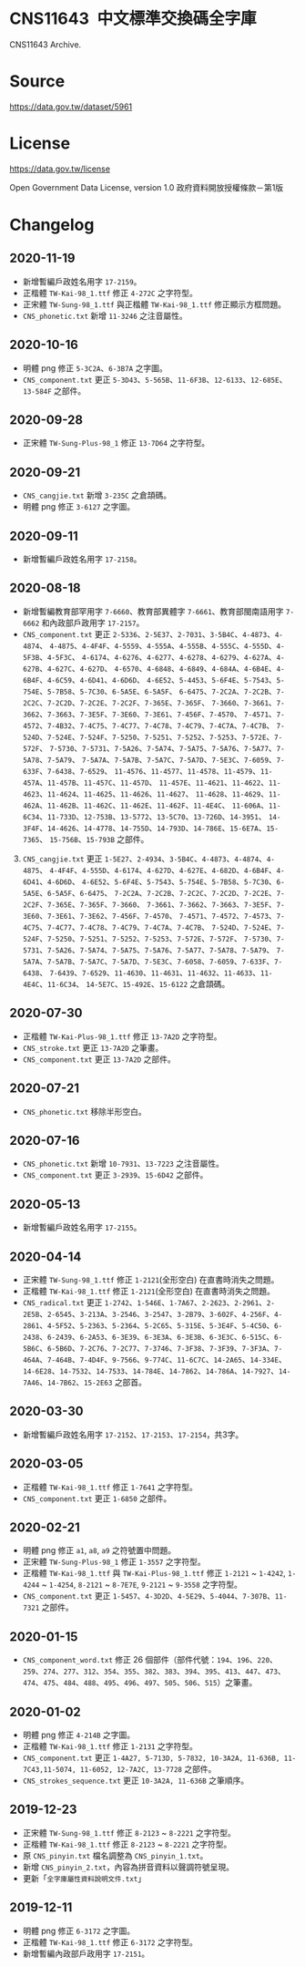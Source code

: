 # CNS11643 中文標準交換碼全字庫

CNS11643 Archive.

# Source

https://data.gov.tw/dataset/5961

# License

https://data.gov.tw/license

Open Government Data License, version 1.0
政府資料開放授權條款－第1版

# Changelog

## 2020-11-19

* 新增暫編戶政姓名用字 `17-2159`。
* 正楷體 `TW-Kai-98_1.ttf` 修正 `4-272C` 之字符型。
* 正宋體 `TW-Sung-98_1.ttf` 與正楷體 `TW-Kai-98_1.ttf` 修正顯示方框問題。
* `CNS_phonetic.txt` 新增 `11-3246` 之注音屬性。

## 2020-10-16

* 明體 png 修正 `5-3C2A`、`6-3B7A` 之字圖。
* `CNS_component.txt` 更正 `5-3D43`、`5-565B`、`11-6F3B`、`12-6133`、`12-685E`、`13-584F` 之部件。

## 2020-09-28

* 正宋體 `TW-Sung-Plus-98_1` 修正 `13-7D64` 之字符型。

## 2020-09-21

* `CNS_cangjie.txt` 新增 `3-235C` 之倉頡碼。
* 明體 png 修正 `3-6127` 之字圖。

## 2020-09-11

* 新增暫編戶政姓名用字 `17-2158`。

## 2020-08-18

* 新增暫編教育部罕用字 `7-6660`、教育部異體字 `7-6661`、教育部閩南語用字 `7-6662` 和內政部戶政用字 `17-2157`。
* `CNS_component.txt` 更正 `2-5336`、`2-5E37`、`2-7031`、`3-5B4C`、`4-4873`、`4-4874`、
   `4-4875`、`4-4F4F`、`4-5559`、`4-555A`、`4-555B`、`4-555C`、`4-555D`、`4-5F3B`、`4-5F3C`、
   `4-6174`、`4-6276`、`4-6277`、`4-6278`、`4-6279`、`4-627A`、`4-627B`、`4-627C`、`4-627D`、
   `4-6570`、`4-6848`、`4-6849`、`4-684A`、`4-6B4E`、`4-6B4F`、`4-6C59`、`4-6D41`、`4-6D6D`、
   `4-6E52`、`5-4453`、`5-6F4E`、`5-7543`、`5-754E`、`5-7B58`、`5-7C30`、`6-5A5E`、`6-5A5F`、
   `6-6475`、`7-2C2A`、`7-2C2B`、`7-2C2C`、`7-2C2D`、`7-2C2E`、`7-2C2F`、`7-365E`、`7-365F`、
   `7-3660`、`7-3661`、`7-3662`、`7-3663`、`7-3E5F`、`7-3E60`、`7-3E61`、`7-456F`、`7-4570`、
   `7-4571`、`7-4572`、`7-4B32`、`7-4C75`、`7-4C77`、`7-4C78`、`7-4C79`、`7-4C7A`、`7-4C7B`、
   `7-524D`、`7-524E`、`7-524F`、`7-5250`、`7-5251`、`7-5252`、`7-5253`、`7-572E`、`7-572F`、
   `7-5730`、`7-5731`、`7-5A26`、`7-5A74`、`7-5A75`、`7-5A76`、`7-5A77`、`7-5A78`、`7-5A79`、
   `7-5A7A`、`7-5A7B`、`7-5A7C`、`7-5A7D`、`7-5E3C`、`7-6059`、`7-633F`、`7-6438`、`7-6529`、
   `11-4576`、`11-4577`、`11-4578`、`11-4579`、`11-457A`、`11-457B`、`11-457C`、`11-457D`、
   `11-457E`、`11-4621`、`11-4622`、`11-4623`、`11-4624`、`11-4625`、`11-4626`、`11-4627`、
   `11-4628`、`11-4629`、`11-462A`、`11-462B`、`11-462C`、`11-462E`、`11-462F`、`11-4E4C`、
   `11-606A`、`11-6C34`、`11-733D`、`12-753B`、`13-5772`、`13-5C70`、`13-726D`、`14-3951`、
   `14-3F4F`、`14-4626`、`14-4778`、`14-755D`、`14-793D`、`14-786E`、`15-6E7A`、`15-7365`、
   `15-756B`、`15-793B` 之部件。
3. `CNS_cangjie.txt` 更正 `1-5E27`、`2-4934`、`3-5B4C`、`4-4873`、`4-4874`、`4-4875`、
   `4-4F4F`、`4-555D`、`4-6174`、`4-627D`、`4-627E`、`4-682D`、`4-6B4F`、`4-6D41`、`4-6D6D`、
   `4-6E52`、`5-6F4E`、`5-7543`、`5-754E`、`5-7B58`、`5-7C30`、`6-5A5E`、`6-5A5F`、`6-6475`、
   `7-2C2A`、`7-2C2B`、`7-2C2C`、`7-2C2D`、`7-2C2E`、`7-2C2F`、`7-365E`、`7-365F`、`7-3660`、
   `7-3661`、`7-3662`、`7-3663`、`7-3E5F`、`7-3E60`、`7-3E61`、`7-3E62`、`7-456F`、`7-4570`、
   `7-4571`、`7-4572`、`7-4573`、`7-4C75`、`7-4C77`、`7-4C78`、`7-4C79`、`7-4C7A`、`7-4C7B`、
   `7-524D`、`7-524E`、`7-524F`、`7-5250`、`7-5251`、`7-5252`、`7-5253`、`7-572E`、`7-572F`、
   `7-5730`、`7-5731`、`7-5A26`、`7-5A74`、`7-5A75`、`7-5A76`、`7-5A77`、`7-5A78`、`7-5A79`、
   `7-5A7A`、`7-5A7B`、`7-5A7C`、`7-5A7D`、`7-5E3C`、`7-6058`、`7-6059`、`7-633F`、`7-6438`、
   `7-6439`、`7-6529`、`11-4630`、`11-4631`、`11-4632`、`11-4633`、`11-4E4C`、`11-6C34`、
   `14-5E7C`、`15-492E`、`15-6122` 之倉頡碼。

## 2020-07-30

* 正楷體 `TW-Kai-Plus-98_1.ttf` 修正 `13-7A2D` 之字符型。
* `CNS_stroke.txt` 更正 `13-7A2D` 之筆畫。
* `CNS_component.txt` 更正 `13-7A2D` 之部件。

## 2020-07-21

* `CNS_phonetic.txt` 移除半形空白。

## 2020-07-16

* `CNS_phonetic.txt` 新增 `10-7931`、`13-7223` 之注音屬性。
* `CNS_component.txt` 更正 `3-2939`、`15-6D42` 之部件。

## 2020-05-13

* 新增暫編戶政姓名用字 `17-2155`。

## 2020-04-14

* 正宋體 `TW-Sung-98_1.ttf` 修正 `1-2121`(全形空白) 在直書時消失之問題。
* 正楷體 `TW-Kai-98_1.ttf` 修正 `1-2121`(全形空白) 在直書時消失之問題。
* `CNS_radical.txt` 更正 `1-2742`、`1-546E`、`1-7A67`、`2-2623`、`2-2961`、`2-2E5B`、`2-6545`、`3-213A`、`3-2546`、`3-2547`、`3-2B79`、`3-602F`、`4-256F`、`4-2861`、`4-5F52`、`5-2363`、`5-2364`、`5-2C65`、`5-315E`、`5-3E4F`、`5-4C50`、`6-2438`、`6-2439`、`6-2A53`、`6-3E39`、`6-3E3A`、`6-3E3B`、`6-3E3C`、`6-515C`、`6-5B6C`、`6-5B6D`、`7-2C76`、`7-2C77`、`7-3746`、`7-3F38`、`7-3F39`、`7-3F3A`、`7-464A`、`7-464B`、`7-4D4F`、`9-7566`、`9-774C`、`11-6C7C`、`14-2A65`、`14-334E`、`14-6E28`、`14-7532`、`14-7533`、`14-784E`、`14-7862`、`14-786A`、`14-7927`、`14-7A46`、`14-7B62`、`15-2E63` 之部首。

## 2020-03-30

* 新增暫編戶政姓名用字 `17-2152`、`17-2153`、`17-2154`，共3字。

## 2020-03-05

* 正楷體 `TW-Kai-98_1.ttf` 修正 `1-7641` 之字符型。
* `CNS_component.txt` 更正 `1-6850` 之部件。

## 2020-02-21

* 明體 png 修正 `a1`, `a8`, `a9` 之符號置中問題。
* 正宋體 `TW-Sung-Plus-98_1` 修正 `1-3557` 之字符型。
* 正楷體 `TW-Kai-98_1.ttf` 與 `TW-Kai-Plus-98_1.ttf` 修正 `1-2121` ~ `1-4242`, `1-4244` ~ `1-4254`, `8-2121` ~ `8-7E7E`, `9-2121` ~ `9-3558` 之字符型。
* `CNS_component.txt` 更正 `1-5457`、`4-3D2D`、`4-5E29`、`5-4044`、`7-307B`、`11-7321` 之部件。

## 2020-01-15

* `CNS_component_word.txt` 修正 26 個部件（部件代號：`194`、`196`、`220`、`259`、`274`、`277`、`312`、`354`、`355`、`382`、`383`、`394`、`395`、`413`、`447`、`473`、`474`、`475`、`484`、`488`、`495`、`496`、`497`、`505`、`506`、`515`）之筆畫。

## 2020-01-02

* 明體 png 修正 `4-214B` 之字圖。
* 正楷體 `TW-Kai-98_1.ttf` 修正 `1-2131` 之字符型。
* `CNS_component.txt` 更正 `1-4A27, 5-713D, 5-7832, 10-3A2A, 11-636B, 11-7C43,11-5074, 11-6052, 12-7A2C, 13-7728` 之部件。
* `CNS_strokes_sequence.txt` 更正 `10-3A2A, 11-636B` 之筆順序。

## 2019-12-23

* 正宋體 `TW-Sung-98_1.ttf` 修正 `8-2123` ~ `8-2221` 之字符型。
* 正楷體 `TW-Kai-98_1.ttf` 修正 `8-2123` ~ `8-2221` 之字符型。
* 原 `CNS_pinyin.txt` 檔名調整為 `CNS_pinyin_1.txt`。
* 新增 `CNS_pinyin_2.txt`，內容為拼音資料以聲調符號呈現。
* 更新「`全字庫屬性資料說明文件.txt`」

## 2019-12-11

* 明體 png 修正 `6-3172` 之字圖。
* 正楷體 `TW-Kai-98_1.ttf` 修正 `6-3172` 之字符型。
* 新增暫編內政部戶政用字 `17-2151`。